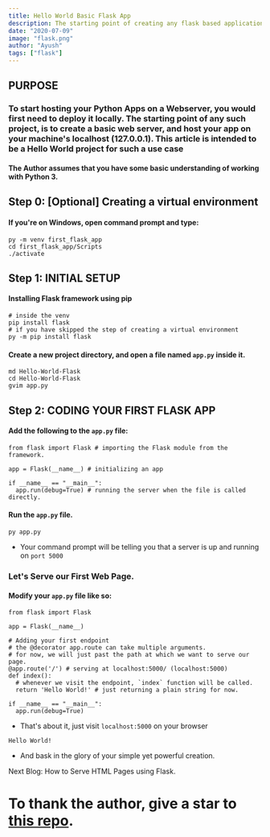 ```yaml
---
title: Hello World Basic Flask App
description: The starting point of creating any flask based application in the easiest way possible.
date: "2020-07-09"
image: "flask.png"
author: "Ayush"
tags: ["flask"]
---
```


<h2> PURPOSE </h2>
<h3> To start hosting your Python Apps on a Webserver, you would first need to deploy it locally. 
The starting point of any such project, is to create a basic web server, and host your app on your machine's localhost (127.0.0.1).
This article is intended to be a Hello World project for such a use case </h3>

<h4>The Author assumes that you have some basic understanding of working with Python 3.</h4>

## Step 0: [Optional] Creating a virtual environment

#### If you're on Windows, open command prompt and type:
```
py -m venv first_flask_app
cd first_flask_app/Scripts
./activate
```

## Step 1: INITIAL SETUP
#### Installing Flask framework using pip
```
# inside the venv
pip install flask
# if you have skipped the step of creating a virtual environment
py -m pip install flask
```

#### Create a new project directory, and open a file named `app.py` inside it.
```
md Hello-World-Flask
cd Hello-World-Flask
gvim app.py
```

## Step 2: CODING YOUR FIRST FLASK APP

#### Add the following to the `app.py` file:
```
from flask import Flask # importing the Flask module from the framework. 

app = Flask(__name__) # initializing an app

if __name__ == "__main__":
  app.run(debug=True) # running the server when the file is called directly.
```

#### Run the `app.py` file.
```
py app.py
```
- Your command prompt will be telling you that a server is up and running on `port 5000`

### Let's Serve our First Web Page.

#### Modify your `app.py` file like so:

```
from flask import Flask

app = Flask(__name__)

# Adding your first endpoint
# the @decorator app.route can take multiple arguments.
# for now, we will just past the path at which we want to serve our page.
@app.route('/') # serving at localhost:5000/ (localhost:5000)
def index():
  # whenever we visit the endpoint, `index` function will be called.
  return 'Hello World!' # just returning a plain string for now.

if __name__ == "__main__":
  app.run(debug=True)
```

- That's about it, just visit `localhost:5000` on your browser
```
Hello World!
```
- And bask in the glory of your simple yet powerful creation.

Next Blog: How to Serve HTML Pages using Flask. 

# To thank the author, give a star to [this repo](https://github.com/ayushxx7/ayush-mandowara-blog).
